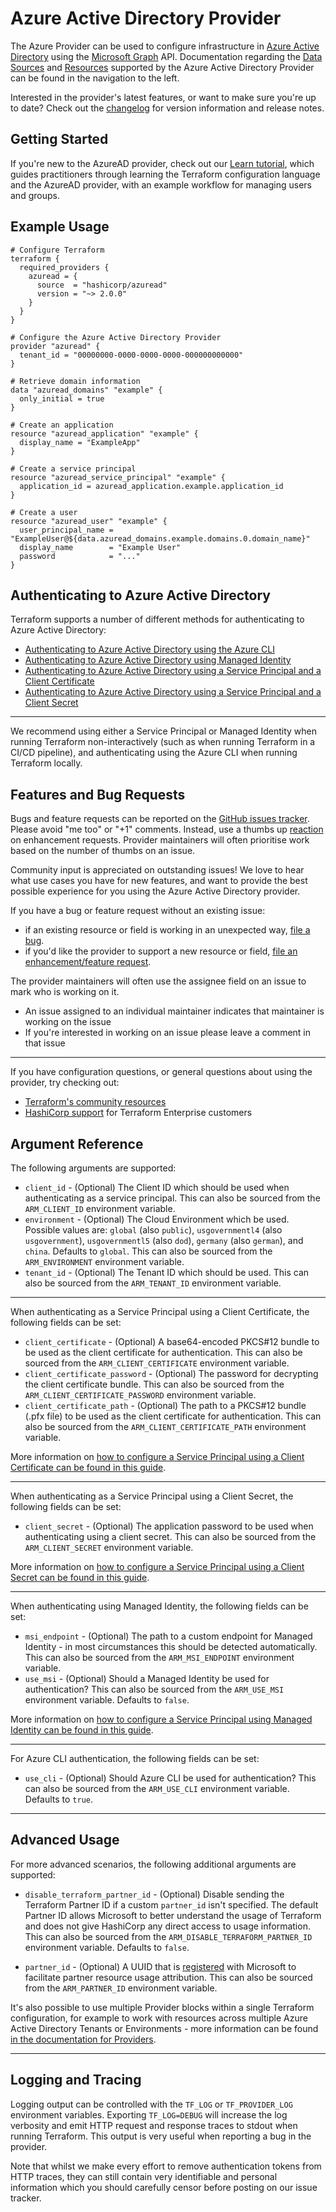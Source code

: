 # Azure Active Directory Provider

The Azure Provider can be used to configure infrastructure in [Azure Active Directory](https://azure.microsoft.com/en-us/services/active-directory/) using the [Microsoft Graph](https://docs.microsoft.com/en-us/graph/overview) API. Documentation regarding the [Data Sources](https://www.terraform.io/docs/language/data-sources/index.html) and [Resources](https://www.terraform.io/docs/language/resources/index.html) supported by the Azure Active Directory Provider can be found in the navigation to the left.

Interested in the provider's latest features, or want to make sure you're up to date? Check out the [changelog](https://github.com/hashicorp/terraform-provider-azuread/blob/main/CHANGELOG.md) for version information and release notes.

## Getting Started

If you're new to the AzureAD provider, check out our [Learn tutorial](https://learn.hashicorp.com/tutorials/terraform/azure-ad), which guides practitioners through learning the Terraform configuration language and the AzureAD provider, with an example workflow for managing users and groups.

## Example Usage

```hcl
# Configure Terraform
terraform {
  required_providers {
    azuread = {
      source  = "hashicorp/azuread"
      version = "~> 2.0.0"
    }
  }
}

# Configure the Azure Active Directory Provider
provider "azuread" {
  tenant_id = "00000000-0000-0000-0000-000000000000"
}

# Retrieve domain information
data "azuread_domains" "example" {
  only_initial = true
}

# Create an application
resource "azuread_application" "example" {
  display_name = "ExampleApp"
}

# Create a service principal
resource "azuread_service_principal" "example" {
  application_id = azuread_application.example.application_id
}

# Create a user
resource "azuread_user" "example" {
  user_principal_name = "ExampleUser@${data.azuread_domains.example.domains.0.domain_name}"
  display_name        = "Example User"
  password            = "..."
}
```

## Authenticating to Azure Active Directory

Terraform supports a number of different methods for authenticating to Azure Active Directory:

* [Authenticating to Azure Active Directory using the Azure CLI](guides/azure_cli.html)
* [Authenticating to Azure Active Directory using Managed Identity](guides/managed_service_identity.html)
* [Authenticating to Azure Active Directory using a Service Principal and a Client Certificate](guides/service_principal_client_certificate.html)
* [Authenticating to Azure Active Directory using a Service Principal and a Client Secret](guides/service_principal_client_secret.html)

---

We recommend using either a Service Principal or Managed Identity when running Terraform non-interactively (such as when running Terraform in a CI/CD pipeline), and authenticating using the Azure CLI when running Terraform locally.

## Features and Bug Requests

Bugs and feature requests can be reported on the [GitHub issues tracker](https://github.com/hashicorp/terraform-provider-azuread/issues). Please avoid "me too" or "+1" comments. Instead, use a thumbs up [reaction](https://blog.github.com/2016-03-10-add-reactions-to-pull-requests-issues-and-comments/) on enhancement requests. Provider maintainers will often prioritise work based on the number of thumbs on an issue.

Community input is appreciated on outstanding issues! We love to hear what use cases you have for new features, and want to provide the best possible experience for you using the Azure Active Directory provider.

If you have a bug or feature request without an existing issue:

* if an existing resource or field is working in an unexpected way, [file a bug](https://github.com/hashicorp/terraform-provider-azuread/issues/new?template=bug.md).
* if you'd like the provider to support a new resource or field, [file an enhancement/feature request](https://github.com/hashicorp/terraform-provider-azuread/issues/new?template=enhancement.md).

The provider maintainers will often use the assignee field on an issue to mark who is working on it.

* An issue assigned to an individual maintainer indicates that maintainer is working on the issue
* If you're interested in working on an issue please leave a comment in that issue

---

If you have configuration questions, or general questions about using the provider, try checking out:

* [Terraform's community resources](https://www.terraform.io/docs/extend/community/index.html)
* [HashiCorp support](https://support.hashicorp.com) for Terraform Enterprise customers

## Argument Reference

The following arguments are supported:

* `client_id` - (Optional) The Client ID which should be used when authenticating as a service principal. This can also be sourced from the `ARM_CLIENT_ID` environment variable.
* `environment` - (Optional) The Cloud Environment which be used. Possible values are: `global` (also `public`), `usgovernmentl4` (also `usgovernment`), `usgovernmentl5` (also `dod`), `germany` (also `german`), and `china`. Defaults to `global`. This can also be sourced from the `ARM_ENVIRONMENT` environment variable.
* `tenant_id` - (Optional) The Tenant ID which should be used. This can also be sourced from the `ARM_TENANT_ID` environment variable.

---

When authenticating as a Service Principal using a Client Certificate, the following fields can be set:

* `client_certificate` - (Optional) A base64-encoded PKCS#12 bundle to be used as the client certificate for authentication. This can also be sourced from the `ARM_CLIENT_CERTIFICATE` environment variable.
* `client_certificate_password` - (Optional) The password for decrypting the client certificate bundle. This can also be sourced from the `ARM_CLIENT_CERTIFICATE_PASSWORD` environment variable.
* `client_certificate_path` - (Optional) The path to a PKCS#12 bundle (.pfx file) to be used as the client certificate for authentication. This can also be sourced from the `ARM_CLIENT_CERTIFICATE_PATH` environment variable.

More information on [how to configure a Service Principal using a Client Certificate can be found in this guide](guides/service_principal_client_certificate.html).

---

When authenticating as a Service Principal using a Client Secret, the following fields can be set:

* `client_secret` - (Optional) The application password to be used when authenticating using a client secret. This can also be sourced from the `ARM_CLIENT_SECRET` environment variable.

More information on [how to configure a Service Principal using a Client Secret can be found in this guide](guides/service_principal_client_secret.html).

---

When authenticating using Managed Identity, the following fields can be set:

* `msi_endpoint` - (Optional) The path to a custom endpoint for Managed Identity - in most circumstances this should be detected automatically. This can also be sourced from the `ARM_MSI_ENDPOINT` environment variable.
* `use_msi` - (Optional) Should a Managed Identity be used for authentication? This can also be sourced from the `ARM_USE_MSI` environment variable. Defaults to `false`.

More information on [how to configure a Service Principal using Managed Identity can be found in this guide](guides/managed_service_identity.html).

---

For Azure CLI authentication, the following fields can be set:

* `use_cli` - (Optional) Should Azure CLI be used for authentication? This can also be sourced from the `ARM_USE_CLI` environment variable. Defaults to `true`.

---

## Advanced Usage

For more advanced scenarios, the following additional arguments are supported:

* `disable_terraform_partner_id` - (Optional) Disable sending the Terraform Partner ID if a custom `partner_id` isn't specified. The default Partner ID allows Microsoft to better understand the usage of Terraform and does not give HashiCorp any direct access to usage information. This can also be sourced from the `ARM_DISABLE_TERRAFORM_PARTNER_ID` environment variable. Defaults to `false`.

* `partner_id` - (Optional) A UUID that is [registered](https://docs.microsoft.com/azure/marketplace/azure-partner-customer-usage-attribution#register-guids-and-offers) with Microsoft to facilitate partner resource usage attribution. This can also be sourced from the `ARM_PARTNER_ID` environment variable.

It's also possible to use multiple Provider blocks within a single Terraform configuration, for example to work with resources across multiple Azure Active Directory Tenants or Environments - more information can be found [in the documentation for Providers](https://www.terraform.io/docs/configuration/providers.html#alias-multiple-provider-configurations).

---

## Logging and Tracing

Logging output can be controlled with the `TF_LOG` or `TF_PROVIDER_LOG` environment variables. Exporting `TF_LOG=DEBUG` will increase the log verbosity and emit HTTP request and response traces to stdout when running Terraform. This output is very useful when reporting a bug in the provider.

Note that whilst we make every effort to remove authentication tokens from HTTP traces, they can still contain very identifiable and personal information which you should carefully censor before posting on our issue tracker.
